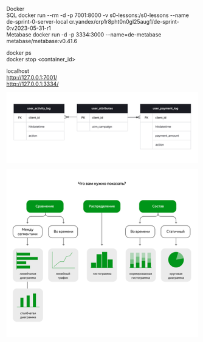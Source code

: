 Docker  
SQL docker run --rm -d -p 7001:8000 -v s0-lessons:/s0-lessons --name de-sprint-0-server-local cr.yandex/crp1r8pht0n0gl25aug1/de-sprint-0:v2023-05-31-r1  
Metabase docker run -d -p 3334:3000 --name=de-metabase metabase/metabase:v0.41.6  

docker ps  
docker stop <container_id>


localhost  
http://127.0.0.1:7001/   
http://127.0.0.1:3334/

![Data Model](https://github.com/valeraleraleb/Data_engineer/blob/main/Docker/Data_Mart/8._Sopostavlenie_diagramm_3_1679327015.png)

![Notes](https://github.com/valeraleraleb/Data_engineer/blob/main/Docker/Data_Mart/grafiki_1643036131.png)
